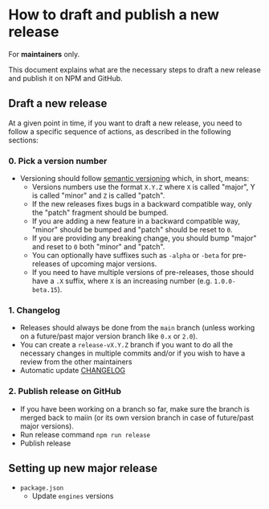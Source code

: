 # How to draft and publish a new release

For **maintainers** only.

This document explains what are the necessary steps to draft a new release and publish it on NPM and GitHub.

## Draft a new release

At a given point in time, if you want to draft a new release, you need to follow a specific sequence of actions, as described in the following sections:

### 0. Pick a version number

- Versioning should follow [semantic versioning](https://semver.org/) which, in short, means:
  - Versions numbers use the format `X.Y.Z` where `X` is called "major", Y is called "minor" and `Z` is called "patch".
  - If the new releases fixes bugs in a backward compatible way, only the "patch" fragment should be bumped.
  - If you are adding a new feature in a backward compatible way, "minor" should be bumped and "patch" should be reset to `0`.
  - If you are providing any breaking change, you should bump "major" and reset to `0` both "minor" and "patch".
  - You can optionally have suffixes such as `-alpha` or `-beta` for pre-releases of upcoming major versions.
  - If you need to have multiple versions of pre-releases, those should have a `.X` suffix, where `X` is an increasing number (e.g. `1.0.0-beta.15`).

### 1. Changelog

- Releases should always be done from the `main` branch (unless working on a future/past major version branch like `0.x` or `2.0`).
- You can create a `release-vX.Y.Z` branch if you want to do all the necessary changes in multiple commits and/or if you wish to have a review from the other maintainers
- Automatic update [CHANGELOG](/CHANGELOG.md)

### 2. Publish release on GitHub

- If you have been working on a branch so far, make sure the branch is merged back to maiin (or its own version branch in case of future/past major versions).
- Run release command `npm run release`
- Publish release

## Setting up new major release

- `package.json`
  - Update `engines` versions
